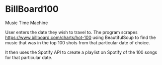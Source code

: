 # BillBoard100
Music Time Machine

User enters the date they wish to travel to. The program scrapes https://www.billboard.com/charts/hot-100 using BeautifulSoup to 
find the music that was in the top 100 shots from that particular date of choice.

It then uses the Spotify API to create a playlist on Spotify of the 100 songs for that particular date.

